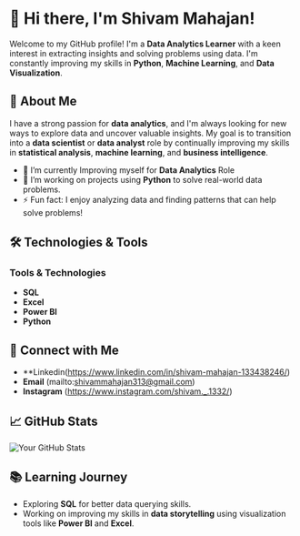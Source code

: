 # 👋 Hi there, I'm Shivam Mahajan!

Welcome to my GitHub profile! I'm a **Data Analytics Learner** with a keen interest in extracting insights and solving problems using data. I'm constantly improving my skills in **Python**, **Machine Learning**, and **Data Visualization**.

## 🚀 About Me
I have a strong passion for **data analytics**, and I'm always looking for new ways to explore data and uncover valuable insights. My goal is to transition into a **data scientist** or **data analyst** role by continually improving my skills in **statistical analysis**, **machine learning**, and **business intelligence**.

- 🔭 I’m currently Improving myself for **Data Analytics** Role
- 🌱 I’m working on projects using **Python** to solve real-world data problems. 
- ⚡ Fun fact: I enjoy analyzing data and finding patterns that can help solve problems!

## 🛠️ Technologies & Tools

### Tools & Technologies

- **SQL**
- **Excel**
- **Power BI**
- **Python**

## 🔗 Connect with Me

- **Linkedin(https://www.linkedin.com/in/shivam-mahajan-133438246/)
- **Email** (mailto:shivammahajan313@gmail.com)
- **Instagram** (https://www.instagram.com/shivam._.1332/)



## 📈 GitHub Stats
![Your GitHub Stats](https://github-readme-stats.vercel.app/api?username=your-username&show_icons=true&hide_title=true&count_private=true&hide=prs)

## 📚 Learning Journey

- Exploring **SQL** for better data querying skills.
- Working on improving my skills in **data storytelling** using visualization tools like **Power BI** and **Excel**.
